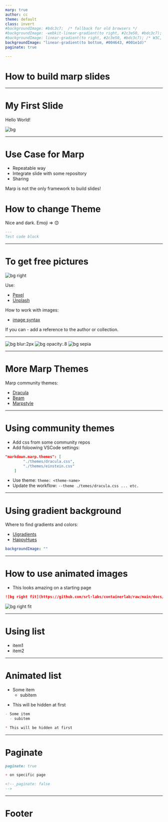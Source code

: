 ```yaml
---
marp: true
author: cc
theme: default
class: invert
#backgroundImage: #bdc3c7;  /* fallback for old browsers */
#backgroundImage: -webkit-linear-gradient(to right, #2c3e50, #bdc3c7);  /* Chrome 10-25, Safari 5.1-6 */
#backgroundImage: linear-gradient(to right, #2c3e50, #bdc3c7); /* W3C, IE 10+/ Edge, Firefox 16+, Chrome 26+, Opera 12+, Safari 7+ */
backgroundImage: "linear-gradient(to bottom, #004643, #001e1d)"
paginate: true

---
```


# How to build marp slides

<!--_paginate: false
-->

---
# My First Slide

Hello World!

![bg](img/BuildingIPnetworksforgenerativeAIapplications.jpg)

---

# Use Case for Marp

- Repeatable way
- Integrate slide with some repository
- Sharing

Marp is not the only framework to build slides!

# How to change Theme

Nice and dark. Emoji => :blush:

``` markdown
---
Test code block
```

---

# To get free pictures

![bg right](img/pexels-aidan-roof-2449605.jpg)

Use:

- [Pexel](https://www.pexels.com/)
- [Unplash](https://unsplash.com)

How to work with images:

- [image syntax](https://marpit.marp.app/image-symtax)

If you can - add a reference to the author or collection.

---

![bg blur:2px](img/pexels-aidan-roof-2449605.jpg)
![bg opacity:.8](img/pexels-aidan-roof-2449605.jpg)
![bg sepia](img/pexels-aidan-roof-2449605.jpg)

---

# More Marp Themes

Marp community themes:

- [Dracula](https://draculatheme.com//marp)
- [Beam](https://rnd195.github.io/marp-community-themes/theme/beam.html)
- [Marpstyle](https://github.com/cunhapaulo/marpstyle)

---

# Using community themes

- Add css from some community repos
- Add foloowing VSCode settings:

```json
"markdown.marp.themes": [
        "./themes/dracula.css",
        "./themes/einstein.css"
    ]
```

- Use theme: `theme: <theme-name>`
- Update the workflow: `--theme ./temes/dracula.css ... etc.`

---

# Using gradient background

Where to find gradients and colors:

- [Uigradients](https://uigradients.com)
- [HappyHues](https://happyhues.co)

```yaml
backgroundImage: ""
```

---

# How to use animated images

- This looks amazing on a starting page

```markdown
![bg right fit](https://github.com/srl-labs/containerlab/raw/main/docs/images/containerlab_export_white_ink.svg?sanitize=true)
```

![bg right fit](https://github.com/srl-labs/containerlab/raw/main/docs/images/containerlab_export_white_ink.svg?sanitize=true)

---

# Using list

- item1
- item2

---

# Animated list

- Some item
  - subitem

* This will be hidden at first

```markdown
- Some item
  - subitem

* This will be hidden at first
```

---

# Paginate

```markdown
paginate: true

+ on specific page

<!--_paginate: false
-->
```

---

# Footer

<!--
footer: 'April 2024'-->